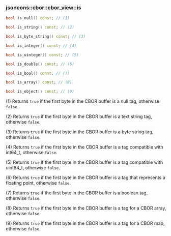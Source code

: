 ### jsoncons::cbor::cbor_view::is

```c++
bool is_null() const; // (1)

bool is_string() const; // (2)

bool is_byte_string() const; // (3)

bool is_integer() const; // (4)

bool is_uinteger() const; // (5)

bool is_double() const; // (6)

bool is_bool() const; // (7)

bool is_array() const; // (8)

bool is_object() const; // (9)
```

(1) Returns `true` if the first byte in the CBOR buffer is a null tag, otherwise `false`.

(2) Returns `true` if the first byte in the CBOR buffer is a text string tag, otherwise `false`.

(3) Returns `true` if the first byte in the CBOR buffer is a byte string tag, otherwise `false`.

(4) Returns `true` if the first byte in the CBOR buffer is a tag compatible with int64_t, otherwise `false`.

(5) Returns `true` if the first byte in the CBOR buffer is a tag compatible with uint84_t, otherwise `false`.

(6) Returns `true` if the first byte in the CBOR buffer is a tag that represents a floating point, otherwise `false`.

(7) Returns `true` if the first byte in the CBOR buffer is a boolean tag, otherwise `false`.

(8) Returns `true` if the first byte in the CBOR buffer is a tag for a CBOR array, otherwise `false`.

(9) Returns `true` if the first byte in the CBOR buffer is a tag for a CBOR map, otherwise `false`.



